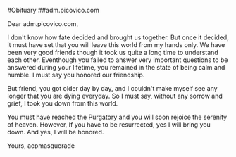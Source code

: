 #Obituary
##adm.picovico.com

Dear adm.picovico.com, 

I don't know how fate decided and brought us together. But once it decided, it must have set that you will leave this world from my hands only. We have been very good friends though it took us quite a long time to understand each other. Eventhough you failed to answer very important questions to be answered during your lifetime, you remained in the state of being calm and humble. I must say you honored our friendship.

But friend, you got older day by day, and I couldn't make myself see any longer that you are dying everyday. So I must say, without any sorrow and grief, I took you down from this world. 

You must have reached the Purgatory and you will soon rejoice the serenity of heaven. However, If you have to be resurrected, yes I will bring you down. And yes, I will be honored.

Yours,
acpmasquerade


